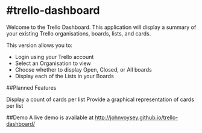 #trello-dashboard
================

Welcome to the Trello Dashboard. This application will display a summary of your existing Trello organisations, boards, lists, and cards.

This version allows you to:

* Login using your Trello account
* Select an Organisation to view
* Choose whether to display Open, Closed, or All boards
* Display each of the Lists in your Boards

##Planned Features

Display a count of cards per list
Provide a graphical representation of cards per list

##Demo
A live demo is available at http://johnvoysey.github.io/trello-dashboard/
